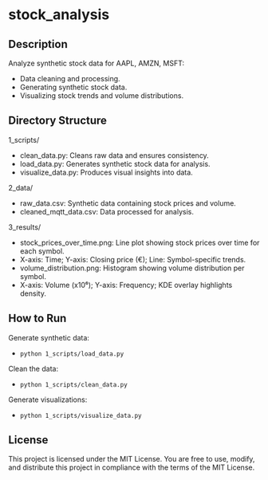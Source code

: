 # stock_analysis

## Description
Analyze synthetic stock data for AAPL, AMZN, MSFT:
- Data cleaning and processing.
- Generating synthetic stock data.
- Visualizing stock trends and volume distributions.

## Directory Structure
1_scripts/
- clean_data.py: Cleans raw data and ensures consistency.
- load_data.py: Generates synthetic stock data for analysis.
- visualize_data.py: Produces visual insights into data.

2_data/
- raw_data.csv: Synthetic data containing stock prices and volume.
- cleaned_mqtt_data.csv: Data processed for analysis.

3_results/
* stock_prices_over_time.png: Line plot showing stock prices over time for each symbol.
* X-axis: Time; Y-axis: Closing price (€); Line: Symbol-specific trends.
* volume_distribution.png: Histogram showing volume distribution per symbol.
* X-axis: Volume (x10⁶); Y-axis: Frequency; KDE overlay highlights density.

## How to Run
Generate synthetic data:
- `python 1_scripts/load_data.py`
  
Clean the data:
- `python 1_scripts/clean_data.py`

Generate visualizations:
- `python 1_scripts/visualize_data.py`

## License
This project is licensed under the MIT License. You are free to use, modify, and distribute this project in compliance with the terms of the MIT License.
